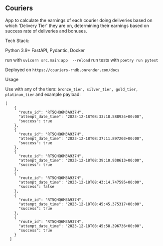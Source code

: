 ## Couriers
App to calculate the earnings of each courier doing deliveries based on which 'Delivery Tier' they are on, determining their earnings based on success rate of deliveries and bonuses.

Tech Stack:

Python 3.9+
FastAPI,
Pydantic,
Docker

run with ```uvicorn src.main:app  --reload```
run tests with ```poetry run pytest```

Deployed on ```https://couriers-rndb.onrender.com/docs```

Usage

Use with any of the tiers: ```bronze_tier, silver_tier, gold_tier, platinum_tier``` and example payload:

```
[
    {
      "route_id": "RT5QHQ6M3A937H",
      "attempt_date_time": "2023-12-18T08:33:18.588934+00:00",
      "success": true
    },
    {
      "route_id": "RT5QHQ6M3A937H",
      "attempt_date_time": "2023-12-18T08:37:11.897203+00:00",
      "success": true
    },
    {
      "route_id": "RT5QHQ6M3A937H",
      "attempt_date_time": "2023-12-18T08:39:10.938613+00:00",
      "success": true
    },
    {
      "route_id": "RT5QHQ6M3A937H",
      "attempt_date_time": "2023-12-18T08:43:14.747595+00:00",
      "success": false
    },
    {
      "route_id": "RT5QHQ6M3A937H",
      "attempt_date_time": "2023-12-18T08:45:45.375317+00:00",
      "success": true
    },
    {
      "route_id": "RT5QHQ6M3A937H",
      "attempt_date_time": "2023-12-18T08:45:58.396736+00:00",
      "success": true
    }
  ]
```